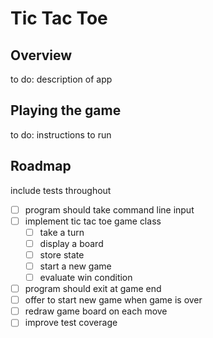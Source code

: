 # Tic Tac Toe

## Overview

to do: description of app

## Playing the game

to do: instructions to run

## Roadmap

include tests throughout

- [ ] program should take command line input
- [ ] implement tic tac toe game class
  - [ ] take a turn
  - [ ] display a board
  - [ ] store state
  - [ ] start a new game
  - [ ] evaluate win condition
- [ ] program should exit at game end
- [ ] offer to start new game when game is over
- [ ] redraw game board on each move
- [ ] improve test coverage

